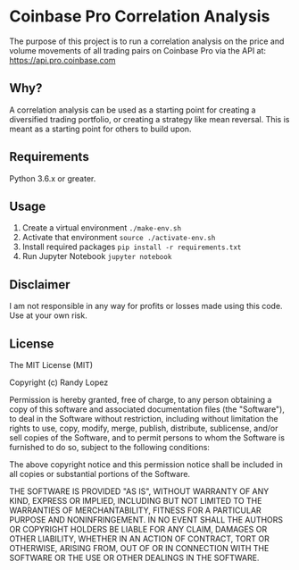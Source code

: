 # Coinbase Pro Correlation Analysis

The purpose of this project is to run a correlation analysis on the price and volume movements of all trading pairs on Coinbase Pro via the API at: https://api.pro.coinbase.com

## Why?

A correlation analysis can be used as a starting point for creating a diversified trading portfolio, or creating a strategy like mean reversal. This is meant as a starting point for others to build upon. 

## Requirements

Python 3.6.x or greater.

## Usage

1. Create a virtual environment `./make-env.sh`
2. Activate that environment `source ./activate-env.sh`
3. Install required packages `pip install -r requirements.txt`
4. Run Jupyter Notebook `jupyter notebook`


## Disclaimer
I am not responsible in any way for profits or losses made using this code. Use at your own risk.

## License
The MIT License (MIT)

Copyright (c) Randy Lopez

Permission is hereby granted, free of charge, to any person obtaining a copy of this software and associated documentation files (the "Software"), to deal in the Software without restriction, including without limitation the rights to use, copy, modify, merge, publish, distribute, sublicense, and/or sell copies of the Software, and to permit persons to whom the Software is furnished to do so, subject to the following conditions:

The above copyright notice and this permission notice shall be included in all copies or substantial portions of the Software.

THE SOFTWARE IS PROVIDED "AS IS", WITHOUT WARRANTY OF ANY KIND, EXPRESS OR IMPLIED, INCLUDING BUT NOT LIMITED TO THE WARRANTIES OF MERCHANTABILITY, FITNESS FOR A PARTICULAR PURPOSE AND NONINFRINGEMENT. IN NO EVENT SHALL THE AUTHORS OR COPYRIGHT HOLDERS BE LIABLE FOR ANY CLAIM, DAMAGES OR OTHER LIABILITY, WHETHER IN AN ACTION OF CONTRACT, TORT OR OTHERWISE, ARISING FROM, OUT OF OR IN CONNECTION WITH THE SOFTWARE OR THE USE OR OTHER DEALINGS IN THE SOFTWARE.

